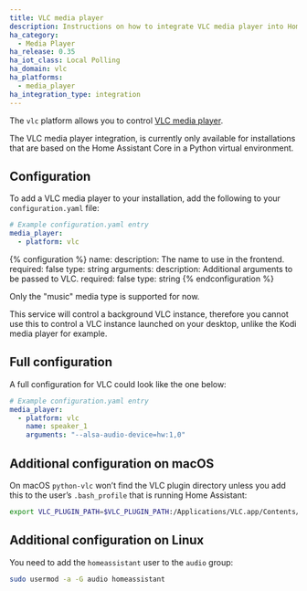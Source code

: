 ```yaml
---
title: VLC media player
description: Instructions on how to integrate VLC media player into Home Assistant.
ha_category:
  - Media Player
ha_release: 0.35
ha_iot_class: Local Polling
ha_domain: vlc
ha_platforms:
  - media_player
ha_integration_type: integration
---
```


The `vlc` platform allows you to control [VLC media player](https://www.videolan.org/vlc/index.html).

<div class='note'>

The VLC media player integration, is currently only available for installations that are based on the Home Assistant Core in a Python virtual environment.

</div>

## Configuration

To add a VLC media player to your installation, add the following to your `configuration.yaml` file:

```yaml
# Example configuration.yaml entry
media_player:
  - platform: vlc
```

{% configuration %}
name:
  description: The name to use in the frontend.
  required: false
  type: string
arguments:
  description: Additional arguments to be passed to VLC.
  required: false
  type: string
{% endconfiguration %}

Only the "music" media type is supported for now.

This service will control a background VLC instance, therefore you cannot use this to control a VLC instance launched on your desktop, unlike the Kodi media player for example.

## Full configuration

A full configuration for VLC could look like the one below:

```yaml
# Example configuration.yaml entry
media_player:
  - platform: vlc
    name: speaker_1
    arguments: "--alsa-audio-device=hw:1,0"
```

## Additional configuration on macOS

On macOS `python-vlc` won’t find the VLC plugin directory unless you add this to the user’s `.bash_profile` that is running Home Assistant:

```bash
export VLC_PLUGIN_PATH=$VLC_PLUGIN_PATH:/Applications/VLC.app/Contents/MacOS/plugins
```

## Additional configuration on Linux

You need to add the `homeassistant` user to the `audio` group:

```bash
sudo usermod -a -G audio homeassistant
```
